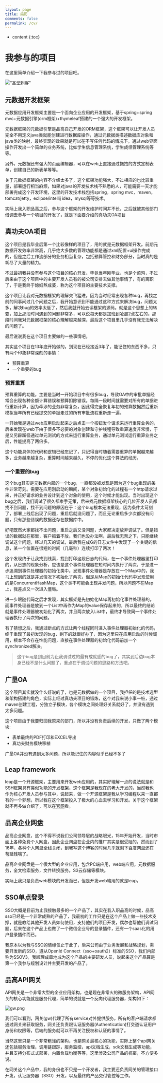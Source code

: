 ```yaml
---
layout: page
title: 简历
comments: false
permalink: /cv/
---
```


* content
{:toc}

# 我参与的项目

在这里简单介绍一下我参与过的项目吧。

!["圣堂刺客"][2]

## 元数据开发框架

元数据应用开发框架主要是一个面向企业应用的开发框架，基于spring+spring mvc+元数据引擎(orm框架)+thymeleaf搭建的一个强大的开发框架。

元数据框架的元数据引擎是品高自己开发的ORM框架，这个框架可以让开发人员完全不用定义java类就能创建进行数据库操作，通过元数据类描述数据库对象和java类的映射，最终实现的效果就是可以在不写任何代码的情况下，通过web界面操作开发出一个简单的业务系统，比如学生信息管理系统，学生成绩管理系统等等。

另外，元数据还有强大的页面编辑器，可以在web上直接通过拖拽的方式定制表单，创建自己的新表单等等。

关于元数据框架的内容不介绍太多了，这个框架功能强大，不过相应的也比较重量，部署运行相当麻烦，如果对java的开发技术栈不熟悉的人，可能需要一天才能部署完成这个开发环境，这里的开发技术栈包括spring，spring mvc，maven，tomcat/jetty，eclipse/intellij idea，mysql等等技术。

实际上我入职品高之后，参与这个框架的开发维护时间并不长，之后就被其他部门借调去参与一个项目的开发了，就是下面要介绍的真功夫OA项目

## 真功夫OA项目

这个项目是我毕业后第一个比较像样的项目了，用的就是元数据框架开发。前期元数据开发效率非常高，几乎绝大多数的管理功能都是通过xml配置+ui操作完成的，但是之后工作流部分的业务相当复杂，包括预算管控和财务部分，当时真的是耗尽了大量的精力。

不过最初我并没有参与这个项目的核心开发，毕竟当年刚毕业，也是个菜鸡，不过后来由于这个项目中的主要开发人员有的被公司安排去做其他事情了，有的离职了，于是我终于媳妇熬成婆，称为这个项目的主要技术支撑。

这个项目让我对元数据框架的理解突飞猛进，因为当时经常出现各种bug，再找之前的同事问过几个问题之后，我开始意识到不能通过这种方式来解决bug，问题太多，解决bug的效率太低了，然后我就开始去读框架的源码，就是这个思想上的转变，加上那段时间遇到的问题非常多，可以说每天都是加班到凌晨2点左右的，那段时间我对元数据框架的核心理解越来越深，最后这个项目里几乎没有我无法解决的问题了。

最后说说我在这个项目主要做的一些事情吧。

其实这个项目在13年底开始做的，到现在已经接近3年了，能记住的东西不多，只有两个印象非常深刻的事情：

* 预算重算
* 一个重要的bug

### 预算重算

预算重算的功能，主要是当时一开始项目中有很多bug，导致OA中的审批单据经常会出现各种金额计算错误和预算扣除错误，每隔一段时间就需要对所有的单据进行重新计算，因为牵涉的业务非常复杂，因此得完全恢复年初的预算数据然后重新模拟当年所有已经提交的单据走过的所有审批流程重新走一遍。

一开始我是通过web应用启动起来之后点击一个按钮发个请求来运行重算业务的，后来发现在web下由于很多不必要的对象创建和守护线程导致重算速度非常慢，于是又另辟蹊径通过单元测试的方式来运行重算业务，通过单元测试运行重算业务之后，性能提高了两倍多。

这个功能具体的代码和逻辑已经忘记了，只记得当时随着需要重算的单据越来越多，业务越来越复杂，重算时间越来越久，不停的优化这个算法的经历。

### 一个重要的bug

这个bug其实是元数据内部的一个bug，一直都没被发现是因为这个bug重现的条件非常苛刻。需要在应用刚启动的瞬间，某个对象初始化的过程有一个http请求过来，并正好请求的业务设计到这个对象的使用，这个时候才能出现。当时出现这个bug之后，我们调试了很久都束手无策，后来找元数据框架核心的几位开发人员都找不到问题，找不到问题的原因在于：这个bug根本无法重现，因为条件太苛刻了，部署上线后出现了问题，重启后就没问题了，而且无论重启多少次都没有问题，只有那些错误的数据还存在数据库中。

好吧既然大家都找不出问题，重启之后又没问题，大家都决定放弃调试了。但是错误的数据就在那里，客户抓着不放，我们也没办法啊，最后我无奈之下，只能继续调试这个问题，经过几天的调试，最后我在成G的日志文件中发现了一个关键的信息，某一个位置在很短的时间（几毫秒）连续打印了两次！

这个发现终于让我找到线索，找到打印这段日志的代码，在一个事件处理器里打印的，从日志的现象分析，应该是这个事件处理器在短时间内执行了两次，于是进一步追溯到事件处理器的初始化类中，发现事件处理器是存放在一个Map中的，我马上想到的就是并发情况下初始化了两次，但是从Map的初始化代码中发现使用的是ConcurrentHashMap，这个类不可能会出现并发问题，所以问题不在Map上，我差点又一次进入僵局。

进一步跟随代码之后才发现，其实框架是先初始化Map再初始化事件处理器的，而事件处理器是放到一个List中再作为Map的value保存起来的，所以最终的结论就是事件处理器被初始化了两次，并且两次放入List中，最终才导致同一个事件处理器执行了两次的问题。

有了猜想之后，我通过断点的方式让两个线程同时进入事件处理器初始化的代码，终于重现了最初发现的bug，剩下的就很好办了，因为这里只在应用启动的时候调用，根本不会存在性能问题，直接在事件处理器的初始化代码前加一个synchronized解决。

> 这个bug是到目前为止我调试过的最有成就感的bug了，其实到后边bug本身已经不是什么问题了，重点在于调试问题的思路和方法吧。

## 广垦OA

这个项目其实就没什么好说的了，也是元数据做的一个项目，我担任的是技术选型和架构搭建的角色，实际上经过真功夫项目的锻炼，这个对我来说小事一桩，通过maven创建工程，分独立子模块，各个模块之间处理好关系就好了，并没有遇到太多问题。

这个项目由于我要归回我原来的部门，所以并没有负责后续的开发，只做了两个模块:

* 表单最终的PDF打印和EXCEL导出
* 真功夫财务模块移植

广垦OA并没有遇到太多问题，所以能记住的内容似乎已经不多了

## Leap framework

leap是一个开源框架，主要用来开发web应用的，其实好理解一点的说法就是和SSH框架具有类似功能的开发框架，这个框架是我现在的老大开发的，当然我也作为核心开发人员参与其中，说起来，做一个开源框架是我从学习编程以来一直都有的一个梦想，所以我在这个框架投入了极大的心血去学习和开发。关于这个框架就不再多做介绍了，可以在[官网](http://leapframework.org/)看。

## 品高企业网盘

品高企业网盘，这个不得不说我们公司领导层的战略眼光，15年开始开发，当时市面上各种免费个人网盘，因此企业网盘在企业内的推广其实是很受阻的，然而到了16年，各种个人网盘全线关闭，到我写这个博客的时候几乎就剩下百度网盘还在苟延残喘了。

品高企业网盘是一个很大型的企业应用，包含PC端应用，web端应用，元数据服务，全文检索服务，文件转换服务，S3云存储等模块。

实际上我只是负责web模块的开发而已，但是开发web端用的就是leap。

## SSO单点登录

SSO大概是目前为止我接触最多的一个产品了，其实在我入职品高的时候，品高sso已经是一个非常成熟的产品了，我最初的工作只是在这个产品上做一些技术支撑，就是教给其他开发人员如何使用，支持他们的项目开发，偶尔也帮他们调试问题，后来在这个产品上也做了一个微信企业号的登录插件，还有一个saas化的用户登录插件而已。

我原本以为我与SSO的情缘仅止于此了，后来公司由于业务发展和战略规划，需要开发新的SSO，遵从OpenId Connect（sso+oauth2）标准的SSO，我们内部称为SSOV3，我顺理成章地成为这个产品的主要研发人员，说起来这个产品算是第一个我参与规划设计并主要开发的产品了。

## 品高API网关

API网关是一个非常大型的企业应用架构，也是现在非常火的微服务架构，API网关的核心功能就是服务代理，简单的说就是一个反向代理服务器，架构如下：

![gw.png][1]

我们可以看到，网关(gw)代理了所有service对外提供服务，所有的客户端请求都通过网关来获取服务，网关还负责跟认证服务器(Authentication)打交道认证用户身份和权限等，后端的服务就可以不再关注授权和认证的事情了。

当然这里只是一个非常粗浅的架构，也是网关最核心的功能，实际上整个api网关还包括服务治理，调用链跟踪，服务监控，api文档生成，sdk文档生成等功能，并且支持分布式式部署，内置负载均衡等等，这里涉及公司产品的机密，不方便多说。

在网关这个产品中，我的身份也不只是一个开发者，我主要还负责网关的管理接口开发，认证服务器（SSO）开发，以及最终的产品交付管控等工作。

 [1]: /static/img/blog/cv/gw.png "gw.png"
 [2]: /static/img/blog/cv/title.jpg "title.jpg"

